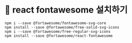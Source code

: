 # 🎀 react fontawesome 설치하기

```
npm i --save @fortawesome/fontawesome-svg-core
npm install --save @fortawesome/free-solid-svg-icons
npm i --save @fortawesome/free-regular-svg-icons
npm install --save @fortawesome/react-fontawesome
```
